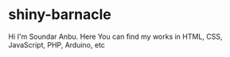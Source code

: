 # shiny-barnacle
Hi I'm Soundar Anbu. Here You can find my works in HTML, CSS, JavaScript, PHP, Arduino, etc

